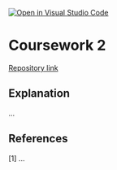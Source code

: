 [![Open in Visual Studio Code](https://classroom.github.com/assets/open-in-vscode-f059dc9a6f8d3a56e377f745f24479a46679e63a5d9fe6f495e02850cd0d8118.svg)](https://classroom.github.com/online_ide?assignment_repo_id=7195250&assignment_repo_type=AssignmentRepo)

# Coursework 2

[Repository link](https://github.com/ucl-comp0035/comp0034_cw2_i-azhar-nurgaliyeva)

## Explanation

...

## References

[1] ...
